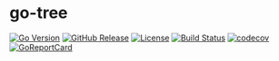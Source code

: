 # go-tree

[![Go Version](https://img.shields.io/github/go-mod/go-version/KevinAnthony/go-tree)](https://github.com/KevinAnthony/)
[![GitHub Release](https://img.shields.io/github/v/release/KevinAnthony/go-tree.svg)](https://github.com/KevinAnthony/go-tree/releases)
[![License](https://img.shields.io/github/license/KevinAnthony/go-tree)](https://opensource.org/licenses/MIT)
[![Build Status](https://travis-ci.org/KevinAnthony/go-tree.svg)](https://travis-ci.org/KevinAnthony/go-tree)
[![codecov](https://codecov.io/gh/KevinAnthony/go-tree/branch/master/graph/badge.svg)](https://codecov.io/gh/KevinAnthony/go-tree)
[![GoReportCard](https://goreportcard.com/badge/KevinAnthony/go-tree)](https://goreportcard.com/report/github.com/KevinAnthony/go-tree)
